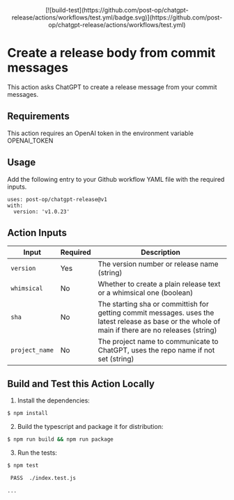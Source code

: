 <p align="center">
[![build-test](https://github.com/post-op/chatgpt-release/actions/workflows/test.yml/badge.svg)](https://github.com/post-op/chatgpt-release/actions/workflows/test.yml)
</p>

# Create a release body from commit messages

This action asks ChatGPT to create a release message from your commit messages.

## Requirements

This action requires an OpenAI token in the environment variable OPENAI_TOKEN

## Usage

Add the following entry to your Github workflow YAML file with the required inputs.

```
uses: post-op/chatgpt-release@v1
with:
  version: 'v1.0.23'
```

## Action Inputs

| Input | Required | Description |
| --- | --- | --- |
| `version` | Yes | The version number or release name (string) |
| `whimsical` | No | Whether to create a plain release text or a whimsical one (boolean) |
| `sha` | No | The starting sha or committish for getting commit messages. uses the latest release as base or the whole of main if there are no releases (string) |
| `project_name` | No | The project name to communicate to ChatGPT, uses the repo name if not set (string) |

## Build and Test this Action Locally

1. Install the dependencies:

```bash
$ npm install
```

2. Build the typescript and package it for distribution: 

```bash
$ npm run build && npm run package
```

3. Run the tests:

```bash
$ npm test

 PASS  ./index.test.js

...
```